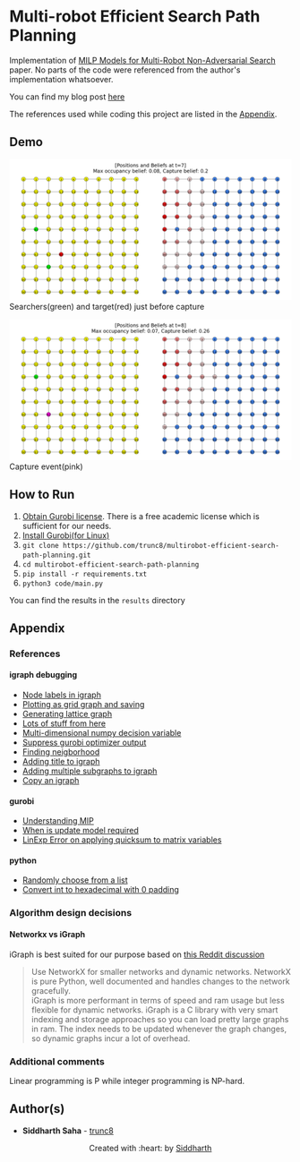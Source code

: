 # Multi-robot Efficient Search Path Planning
Implementation of [MILP Models for Multi-Robot Non-Adversarial Search](https://arxiv.org/abs/2011.12480) paper. No parts of the code were referenced from the author's implementation whatsoever.

You can find my blog post [here](https://trunc8.github.io/2021/04/01/pr-mespp)

The references used while coding this project are listed in the [Appendix](#appendix).

## Demo
![t=7](results/double-searchers-moving-target/path_t=7.png)  
Searchers(green) and target(red) just before capture

![t=8](results/double-searchers-moving-target/path_t=8.png)  
Capture event(pink)


## How to Run
1. [Obtain Gurobi license](https://www.gurobi.com/downloads/end-user-license-agreement-academic/). There is a free academic license which is sufficient for our needs.
1. [Install Gurobi(for Linux)](http://abelsiqueira.github.io/blog/installing-gurobi-7-on-linux/)
1. `git clone https://github.com/trunc8/multirobot-efficient-search-path-planning.git`
1. `cd multirobot-efficient-search-path-planning`
1. `pip install -r requirements.txt`
1. `python3 code/main.py`

You can find the results in the `results` directory

## Appendix
### References
#### igraph debugging
- [Node labels in igraph](https://stackoverflow.com/questions/37793254/python-igraph-infomap-node-labels-on-graph)
- [Plotting as grid graph and saving](https://igraph.org/python/doc/tutorial/visualisation.html)
- [Generating lattice graph](https://igraph.org/python/doc/tutorial/generation.html)
- [Lots of stuff from here](https://igraph.org/python/doc/tutorial/tutorial.html)
- [Multi-dimensional numpy decision variable](https://www.gurobi.com/documentation/9.1/refman/py_model_addmvar.html)
- [Suppress gurobi optimizer output](https://support.gurobi.com/hc/en-us/articles/360044784552-How-do-I-suppress-all-console-output-from-Gurobi-)
- [Finding neigborhood](https://igraph.org/python/doc/tutorial/analysis.html#vertices-and-edges)
- [Adding title to igraph](https://stackoverflow.com/questions/18250684/add-title-and-legend-to-igraph-plots)
- [Adding multiple subgraphs to igraph](https://igraph.discourse.group/t/how-to-draw-multiple-subplots-on-cairo-surface/423)
- [Copy an igraph](https://stackoverflow.com/questions/29911852/python-duplicate-a-python-igraph)

#### gurobi
- [Understanding MIP](https://www.gurobi.com/resource/mip-basics/)
- [When is update model required](https://groups.google.com/g/gurobi/c/Lo_wnSlPBMQ)
- [LinExp Error on applying quicksum to matrix variables](https://support.gurobi.com/hc/en-us/community/posts/360075084112-Unsupported-Type-for-LinExpr-Argument)

#### python
- [Randomly choose from a list](https://stackoverflow.com/questions/306400/how-to-randomly-select-an-item-from-a-list)
- [Convert int to hexadecimal with 0 padding](https://stackoverflow.com/questions/2269827/how-to-convert-an-int-to-a-hex-string)


### Algorithm design decisions
#### Networkx vs iGraph
iGraph is best suited for our purpose based on [this Reddit discussion](https://www.reddit.com/r/Python/comments/4g9lp0/opinions_on_igraph_vs_netwrokx_in_python/d2i0r45?utm_source=share&utm_medium=web2x&context=3)

>Use NetworkX for smaller networks and dynamic networks. NetworkX is pure Python, well documented and handles changes to the network gracefully.  
iGraph is more performant in terms of speed and ram usage but less flexible for dynamic networks. iGraph is a C library with very smart indexing and storage approaches so you can load pretty large graphs in ram. The index needs to be updated whenever the graph changes, so dynamic graphs incur a lot of overhead.


### Additional comments
Linear programming is P while integer programming is NP-hard.


## Author(s)

* **Siddharth Saha** - [trunc8](https://github.com/trunc8)

<p align='center'>Created with :heart: by <a href="https://www.linkedin.com/in/sahasiddharth611/">Siddharth</a></p>
